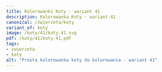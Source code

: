 ```yaml
---
title: Kolorowanki Koty - wariant 41
description: Kolorowanka Koty - wariant 41
canonical: /zwierzeta/koty
variant_of: koty
image: /koty/41/koty-41.svg
pdf: /koty/41/koty-41.pdf
tags:
- zwierzeta
- koty
alt: "Prosta kolorowanka koty do kolorowania - wariant 41"
---
```

